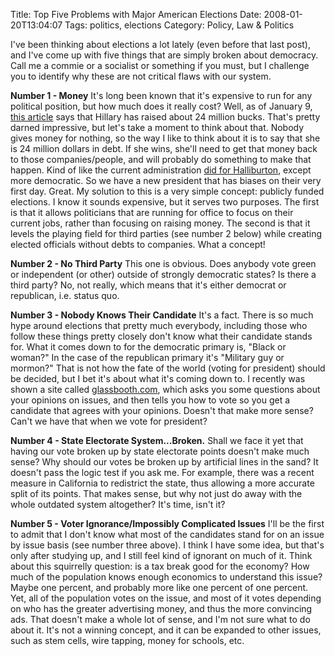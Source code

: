 Title: Top Five Problems with Major American Elections
Date: 2008-01-20T13:04:07
Tags: politics, elections
Category: Policy, Law & Politics

I've been thinking about elections a lot lately (even before that last post), and I've come up with five things that are simply broken about democracy. Call me a commie or a socialist or something if you must, but I challenge you to identify why these are not critical flaws with our system. 

**Number 1 - Money**
It's long been known that it's expensive to run for any political position, but how much does it really cost? Well, as of January 9, <a href="http://blog.washingtonpost.com/the-trail/2008/01/09/clinton_fundraising_remains_st.html">this article</a> says that Hillary has raised about 24 million bucks. That's pretty darned impressive, but let's take a moment to think about that. Nobody gives money for nothing, so the way I like to think about it is to say that she is 24 million dollars in debt. If she wins, she'll need to get that money back to those companies/people, and will probably do something to make that happen. Kind of like the current administration <a href="http://www.google.com/search?oe=utf-8&rls=com.ubuntu%3Aen-US%3Aofficial&client=firefox-a&um=1&hl=en&q=halliburton+cheney+connection&sa=N&tab=nw">did for Halliburton</a>, except more democratic. So we have a new president that has biases on their very first day. Great. My solution to this is a very simple concept: publicly funded elections. I know it sounds expensive, but it serves two purposes. The first is that it allows politicians that are running for office to focus on their current jobs,  rather than focusing on raising money. The second is that it levels the playing field for third parties (see number 2 below) while creating elected officials without debts to companies. What a concept!

**Number 2 - No Third Party**
This one is obvious. Does anybody vote green or independent (or other) outside of strongly democratic states? Is there a third party? No, not really, which means that it's either democrat or republican, i.e. status quo. 

**Number 3 - Nobody Knows Their Candidate**
It's a fact. There is so much hype around elections that pretty much everybody, including those who follow these things pretty closely don't know what their candidate stands for. What it comes down to for the democratic primary is, "Black or woman?" In the case of the republican primary it's "Military guy or mormon?" That is not how the fate of the world (voting for president) should be decided, but I bet it's about what it's coming down to. I recently was shown a site called <a href="http://www.glassbooth.com">glassbooth.com</a>, which asks you some questions about your opinions on issues, and then tells you how to vote so you get a candidate that agrees with your opinions. Doesn't that make more sense? Can't we have that when we vote for president? 

**Number 4 - State Electorate System...Broken.**
Shall we face it yet that having our vote broken up by state electorate points doesn't make much sense? Why should our votes be broken up by artificial lines in the sand? It doesn't pass the logic test if you ask me. For example, there was a recent measure in California to redistrict the state, thus allowing a more accurate split of its points. That makes sense, but why not just do away with the whole outdated system altogether? It's time, isn't it?

**Number 5 - Voter Ignorance/Impossibly Complicated Issues**
I'll be the first to admit that I don't know what most of the candidates stand for on an issue by issue basis (see number three above). I think I have some idea, but that's only after studying up, and I still feel kind of ignorant on much of it. Think about this squirrelly question: is a tax break good for the economy? How much of the population knows enough economics to understand this issue? Maybe one percent, and probably more like one percent of one percent. Yet, all of the population votes on the issue, and most of it votes depending on who has the greater advertising money, and thus the more convincing ads. That doesn't make a whole lot of sense, and I'm not sure what to do about it. It's not a winning concept, and it can be expanded to other issues, such as stem cells, wire tapping, money for schools, etc.
